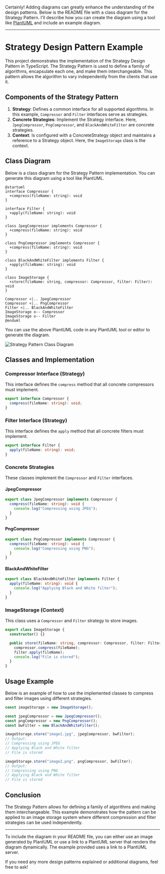 Certainly! Adding diagrams can greatly enhance the understanding of the design patterns. Below is the README file with a class diagram for the Strategy Pattern. I'll describe how you can create the diagram using a tool like [PlantUML](http://plantuml.com/) and include an example diagram.

---

# Strategy Design Pattern Example

This project demonstrates the implementation of the Strategy Design Pattern in TypeScript. The Strategy Pattern is used to define a family of algorithms, encapsulate each one, and make them interchangeable. This pattern allows the algorithm to vary independently from the clients that use it.

## Components of the Strategy Pattern

1. **Strategy**: Defines a common interface for all supported algorithms. In this example, `Compressor` and `Filter` interfaces serve as strategies.
2. **Concrete Strategies**: Implement the Strategy interface. Here, `JpegCompressor`, `PngCompressor`, and `BlackAndWhiteFilter` are concrete strategies.
3. **Context**: Is configured with a ConcreteStrategy object and maintains a reference to a Strategy object. Here, the `ImageStorage` class is the context.

## Class Diagram

Below is a class diagram for the Strategy Pattern implementation. You can generate this diagram using a tool like PlantUML.

```plantuml
@startuml
interface Compressor {
  +compress(fileName: string): void
}

interface Filter {
  +apply(fileName: string): void
}

class JpegCompressor implements Compressor {
  +compress(fileName: string): void
}

class PngCompressor implements Compressor {
  +compress(fileName: string): void
}

class BlackAndWhiteFilter implements Filter {
  +apply(fileName: string): void
}

class ImageStorage {
  +store(fileName: string, compressor: Compressor, filter: Filter): void
}

Compressor <|.. JpegCompressor
Compressor <|.. PngCompressor
Filter <|.. BlackAndWhiteFilter
ImageStorage o-- Compressor
ImageStorage o-- Filter
@enduml
```

You can use the above PlantUML code in any PlantUML tool or editor to generate the diagram.

![Strategy Pattern Class Diagram](https://www.plantuml.com/plantuml/svg/TP5DRziV48RlVOeKEpTz48dohe4mU4LnZ-G4NAlFDpi7IQ3U3Sja4DTbfIzdoK8nTBuqfCITb2zKLB_PVvqQ1olhLn_Pi35ScfglXewOVW3ay7OXbLe32FSTwMDXZcDL8E72PFeDDupFgbJBe0jCJSPcWi6kTtbnM60UegA9DDH-UhYV_rQcNwCwBQFYcePfRoQSkjO39XTARjsRLLyWELb-sZAZ9iCnPDTbeRjZ-UuHGNUEXyy93Q3qOGrW6DKzFbFAFZMKk8TwhtzG6LMCSftQZyG-)

## Classes and Implementation

### Compressor Interface (Strategy)

This interface defines the `compress` method that all concrete compressors must implement.

```typescript
export interface Compressor {
  compress(fileName: string): void;
}
```

### Filter Interface (Strategy)

This interface defines the `apply` method that all concrete filters must implement.

```typescript
export interface Filter {
  apply(fileName: string): void;
}
```

### Concrete Strategies

These classes implement the `Compressor` and `Filter` interfaces.

#### JpegCompressor

```typescript
export class JpegCompressor implements Compressor {
  compress(fileName: string): void {
    console.log("Compressing using JPEG");
  }
}
```

#### PngCompressor

```typescript
export class PngCompressor implements Compressor {
  compress(fileName: string): void {
    console.log("Compressing using PNG");
  }
}
```

#### BlackAndWhiteFilter

```typescript
export class BlackAndWhiteFilter implements Filter {
  apply(fileName: string): void {
    console.log("Applying Black and White filter");
  }
}
```

### ImageStorage (Context)

This class uses a `Compressor` and `Filter` strategy to store images.

```typescript
export class ImageStorage {
  constructor() {}

  public store(fileName: string, compressor: Compressor, filter: Filter) {
    compressor.compress(fileName);
    filter.apply(fileName);
    console.log("File is stored");
  }
}
```

## Usage Example

Below is an example of how to use the implemented classes to compress and filter images using different strategies.

```typescript
const imageStorage = new ImageStorage();

const jpegCompressor = new JpegCompressor();
const pngCompressor = new PngCompressor();
const bwFilter = new BlackAndWhiteFilter();

imageStorage.store("image1.jpg", jpegCompressor, bwFilter);
// Output:
// Compressing using JPEG
// Applying Black and White filter
// File is stored

imageStorage.store("image2.png", pngCompressor, bwFilter);
// Output:
// Compressing using PNG
// Applying Black and White filter
// File is stored
```

## Conclusion

The Strategy Pattern allows for defining a family of algorithms and making them interchangeable. This example demonstrates how the pattern can be applied to an image storage system where different compression and filter strategies can be used independently.

---

To include the diagram in your README file, you can either use an image generated by PlantUML or use a link to a PlantUML server that renders the diagram dynamically. The example provided uses a link to a PlantUML server.

If you need any more design patterns explained or additional diagrams, feel free to ask!